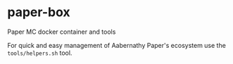 # paper-box
Paper MC docker container and tools

For quick and easy management of Aabernathy Paper's ecosystem use the
`tools/helpers.sh` tool.